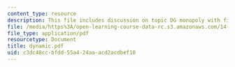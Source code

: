 ```yaml
---
content_type: resource
description: This file includes discussion on topic DG monopoly with fixed types.
file: /media/https%3A/open-learning-course-data-rc.s3.amazonaws.com/14-129-advanced-contract-theory-spring-2005/c3dc48ccbfdd55a424aaacd2acdbef10_dynamic.pdf
file_type: application/pdf
resourcetype: Document
title: dynamic.pdf
uid: c3dc48cc-bfdd-55a4-24aa-acd2acdbef10
---
```

